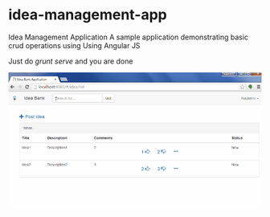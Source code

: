 # idea-management-app
Idea Management Application
A sample application demonstrating basic crud operations using Using Angular JS

Just do *grunt serve* and you are done

![Screen cast](https://github.com/mnadeem/idea-management-app/blob/master/docs/idb%20poc.gif)